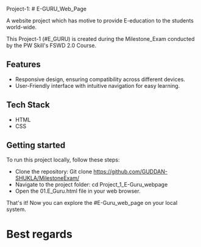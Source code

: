 Project-1: # E-GURU_Web_Page

A website project which has motive to provide E-education to the students world-wide.

This Project-1 (#E_GURU) is created during the Milestone_Exam conducted by the PW Skill's FSWD 2.0 Course.

## Features

- Responsive design, ensuring compatibility across different devices.
- User-Friendly interface with intuitive navigation for easy learning.

## Tech Stack

- HTML
- CSS

## Getting started

To run this project locally, follow these steps:

- Clone the repository: Git clone https://github.com/GUDDAN-SHUKLA/MilestoneExam/
- Navigate to the project folder: cd Project_1_E-Guru_webpage
- Open the 01.E_Guru.html file in your web browser.

That's it! Now you can explore the #E-Guru_web_page on your local system.

# Best regards